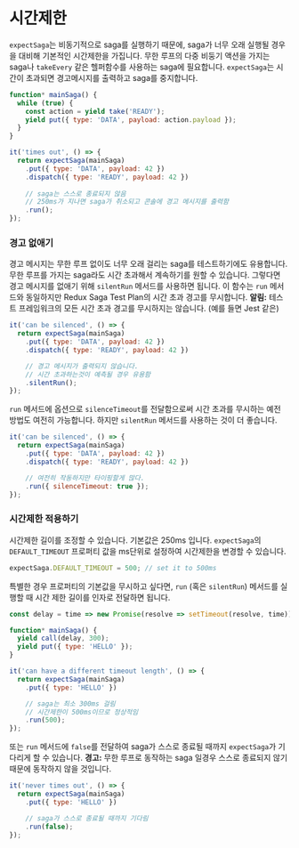 # 시간제한

`expectSaga`는 비동기적으로 saga를 실행하기 때문에, saga가 너무 오래 실행될 경우을 대비해 기본적인
시간제한을 가집니다. 무한 루프의 다중 비둥기 액션을 가지는 saga나 `takeEvery` 같은 헬퍼함수를 사용하는
saga에 필요합니다. `expectSaga`는 시간이 초과되면 경고메시지를 출력하고 saga를 중지합니다.
<!-- Because `expectSaga` runs sagas asynchronously, it has a default timeout in case
your saga runs too long. This is needed for sagas that have multiple
asynchronous actions, that have infinite loops, or that use saga helpers like
`takeEvery`. `expectSaga` will cancel your saga if it times out and print a
warning message. -->

```js
function* mainSaga() {
  while (true) {
    const action = yield take('READY');
    yield put({ type: 'DATA', payload: action.payload });
  }
}

it('times out', () => {
  return expectSaga(mainSaga)
    .put({ type: 'DATA', payload: 42 })
    .dispatch({ type: 'READY', payload: 42 })
    
    // saga는 스스로 종료되지 않음
    // 250ms가 지나면 saga가 취소되고 콘솔에 경고 메시지를 출력함
    .run();
});
```

### 경고 없애기

경고 메시지는 무한 루프 없이도 너무 오래 걸리는 saga를 테스트하기에도 유용합니다. 무한 루프를 가지는
saga라도 시간 초과해서 계속하기를 원할 수 있습니다. 그렇다면 경고 메시지를 없애기 위해 `silentRun`
메서드를 사용하면 됩니다. 이 함수는 `run` 메서드와 동일하지만 Redux Saga Test Plan의 시간 초과
경고를 무시합니다. **알림:** 테스트 프레임워크의 모든 시간 초과 경고를 무시하지는 않습니다. 
(예를 들면 Jest 같은)
<!-- The warning message is typically useful if a saga without an infinite loop is
taking too long. If you have a saga with an infinite loop, though, you will want
it to time out. Therefore, to silence the warning message, you can call the
`silentRun` method instead. It functions the same as the `run` method but
suppresses timeout warnings from Redux Saga Test Plan. **NOTE:** this will not
suppress any timeout warnings from your test runner (e.g. Jest). -->

```js
it('can be silenced', () => {
  return expectSaga(mainSaga)
    .put({ type: 'DATA', payload: 42 })
    .dispatch({ type: 'READY', payload: 42 })

    // 경고 메시지가 출력되지 않습니다.
    // 시간 초과하는것이 예측될 경우 유용함
    .silentRun();
});
```
`run` 메서드에 옵션으로 `silenceTimeout`를 전달함으로써 시간 초과를 무시하는 예전 방법도 여전히 가능합니다.
하지만 `silentRun` 메서드를 사용하는 것이 더 좋습니다.
<!-- The old method of silencing timeouts by passing a `silenceTimeout` option into
`run` is still available, but you're encouraged to use the cleaner `silentRun`
method. -->

```js
it('can be silenced', () => {
  return expectSaga(mainSaga)
    .put({ type: 'DATA', payload: 42 })
    .dispatch({ type: 'READY', payload: 42 })

    // 여전히 작동하지만 타이핑할게 많다.
    .run({ silenceTimeout: true });
});
```

### 시간제한 적용하기

시간제한 길이를 조정할 수 있습니다. 기본값은 250ms 입니다. `expectSaga`의 `DEFAULT_TIMEOUT`
프로퍼티 값을 ms단위로 설정하여 시간제한을 변경할 수 있습니다.
<!-- Instead of silencing warnings, you can adjust the timeout length. The default
timeout length is 250 milliseconds. You can change the default timeout by
setting the `DEFAULT_TIMEOUT` property of `expectSaga` in milliseconds. -->

```js
expectSaga.DEFAULT_TIMEOUT = 500; // set it to 500ms
```

특별한 경우 프로퍼티의 기본값을 무시하고 싶다면, `run` (혹은 `silentRun`) 메서드를 실행할 때
시간 제한 길이를 인자로 전달하면 됩니다.
<!-- If you want to override the timeout for a particular test case, then you can
pass in a timeout length to the `run` (or `silentRun`) method. -->

```js
const delay = time => new Promise(resolve => setTimeout(resolve, time));

function* mainSaga() {
  yield call(delay, 300);
  yield put({ type: 'HELLO' });
}

it('can have a different timeout length', () => {
  return expectSaga(mainSaga)
    .put({ type: 'HELLO' })

    // saga는 최소 300ms 걸림
    // 시간제한이 500ms이므로 정상적임
    .run(500);
});
```
또는 `run` 메서드에 `false`를 전달하여 saga가 스스로 종료될 때까지 `expectSaga`가 기다리게
할 수 있습니다. **경고:** 무한 루프로 동작하는 saga 일경우 스스로 종료되지 않기 때문에 동작하지
않을 것입니다.

<!-- Alternatively, you can opt out of the timeout behavior and force `expectSaga` to
wait until your saga is done on its own by passing in `false` to the `run`
method. **WARNING:** this won't work with sagas with infinite loops because the
saga will never finish on its own. -->

```js
it('never times out', () => {
  return expectSaga(mainSaga)
    .put({ type: 'HELLO' })

    // saga가 스스로 종료될 때까지 기다림
    .run(false);
});
```

